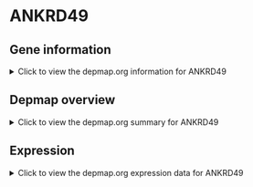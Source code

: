 <h1>ANKRD49</h1>

<h2>Gene information</h2>
<details>
  <summary>Click to view the depmap.org information for ANKRD49</summary>
  <p><a href="https://depmap.org/portal/gene/ANKRD49?tab=about" target="_BLANK">Open page in a new tab...</a></p>
  <iframe src="https://depmap.org/portal/gene/ANKRD49?tab=about" style="border:none;width:100%;height:800px"></iframe>
</details>

<h2>Depmap overview</h2>
<details>
  <summary>Click to view the depmap.org summary for ANKRD49</summary>
  <p><a href="https://depmap.org/portal/gene/ANKRD49?tab=overview" target="_BLANK">Open page in a new tab...</a></p>
  <iframe src="https://depmap.org/portal/gene/ANKRD49?tab=overview" style="border:none;width:100%;height:800px"></iframe>
</details>

<h2>Expression</h2>
<details>
  <summary>Click to view the depmap.org expression data for ANKRD49</summary>
  <p><a href="https://depmap.org/portal/gene/ANKRD49?tab=characterization" target="_BLANK">Open page in a new tab...</a></p>
  <iframe src="https://depmap.org/portal/gene/ANKRD49?tab=characterization" style="border:none;width:100%;height:800px"></iframe>
</details>


<!--
<h2>Reactome Pathway diagram</h2>
<details>
  <summary>Click to view the Reactome pathway for ANKRD49</summary>
  <p><a href="PURL" target="_BLANK">Open page in a new tab...</a></p>
  PNAME
</details>
-->


